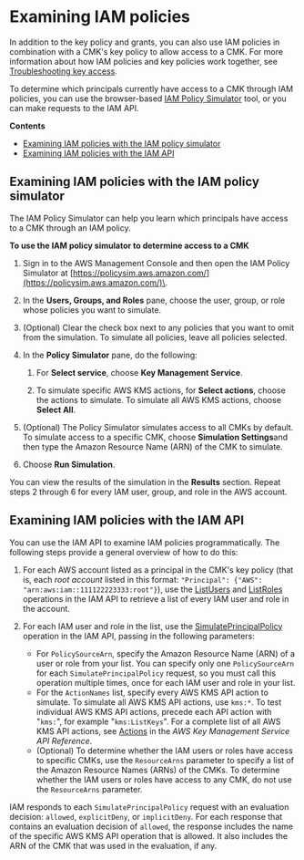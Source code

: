# Examining IAM policies<a name="determining-access-iam-policies"></a>

In addition to the key policy and grants, you can also use IAM policies in combination with a CMK's key policy to allow access to a CMK\. For more information about how IAM policies and key policies work together, see [Troubleshooting key access](policy-evaluation.md)\.

To determine which principals currently have access to a CMK through IAM policies, you can use the browser\-based [IAM Policy Simulator](https://policysim.aws.amazon.com/) tool, or you can make requests to the IAM API\.

**Contents**
+ [Examining IAM policies with the IAM policy simulator](#determining-access-iam-policy-simulator)
+ [Examining IAM policies with the IAM API](#determining-access-iam-api)

## Examining IAM policies with the IAM policy simulator<a name="determining-access-iam-policy-simulator"></a>

The IAM Policy Simulator can help you learn which principals have access to a CMK through an IAM policy\.

**To use the IAM policy simulator to determine access to a CMK**

1. Sign in to the AWS Management Console and then open the IAM Policy Simulator at [https://policysim.aws.amazon.com/](https://policysim.aws.amazon.com/)\.

1. In the **Users, Groups, and Roles** pane, choose the user, group, or role whose policies you want to simulate\.

1. \(Optional\) Clear the check box next to any policies that you want to omit from the simulation\. To simulate all policies, leave all policies selected\.

1. In the **Policy Simulator** pane, do the following:

   1. For **Select service**, choose **Key Management Service**\.

   1. To simulate specific AWS KMS actions, for **Select actions**, choose the actions to simulate\. To simulate all AWS KMS actions, choose **Select All**\.

1. \(Optional\) The Policy Simulator simulates access to all CMKs by default\. To simulate access to a specific CMK, choose **Simulation Settings**and then type the Amazon Resource Name \(ARN\) of the CMK to simulate\.

1. Choose **Run Simulation**\.

You can view the results of the simulation in the **Results** section\. Repeat steps 2 through 6 for every IAM user, group, and role in the AWS account\.

## Examining IAM policies with the IAM API<a name="determining-access-iam-api"></a>

You can use the IAM API to examine IAM policies programmatically\. The following steps provide a general overview of how to do this:

1. For each AWS account listed as a principal in the CMK's key policy \(that is, each *root account* listed in this format: `"Principal": {"AWS": "arn:aws:iam::111122223333:root"}`\), use the [ListUsers](https://docs.aws.amazon.com/IAM/latest/APIReference/API_ListUsers.html) and [ListRoles](https://docs.aws.amazon.com/IAM/latest/APIReference/API_ListRoles.html) operations in the IAM API to retrieve a list of every IAM user and role in the account\.

1. For each IAM user and role in the list, use the [SimulatePrincipalPolicy](https://docs.aws.amazon.com/IAM/latest/APIReference/API_SimulatePrincipalPolicy.html) operation in the IAM API, passing in the following parameters:
   + For `PolicySourceArn`, specify the Amazon Resource Name \(ARN\) of a user or role from your list\. You can specify only one `PolicySourceArn` for each `SimulatePrincipalPolicy` request, so you must call this operation multiple times, once for each IAM user and role in your list\.
   + For the `ActionNames` list, specify every AWS KMS API action to simulate\. To simulate all AWS KMS API actions, use `kms:*`\. To test individual AWS KMS API actions, precede each API action with "`kms:`", for example "`kms:ListKeys`"\. For a complete list of all AWS KMS API actions, see [Actions](https://docs.aws.amazon.com/kms/latest/APIReference/API_Operations.html) in the *AWS Key Management Service API Reference*\.
   + \(Optional\) To determine whether the IAM users or roles have access to specific CMKs, use the `ResourceArns` parameter to specify a list of the Amazon Resource Names \(ARNs\) of the CMKs\. To determine whether the IAM users or roles have access to any CMK, do not use the `ResourceArns` parameter\.

IAM responds to each `SimulatePrincipalPolicy` request with an evaluation decision: `allowed`, `explicitDeny`, or `implicitDeny`\. For each response that contains an evaluation decision of `allowed`, the response includes the name of the specific AWS KMS API operation that is allowed\. It also includes the ARN of the CMK that was used in the evaluation, if any\.